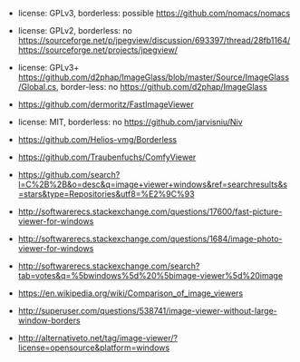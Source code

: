 - license: GPLv3, borderless: possible https://github.com/nomacs/nomacs
- license: GPLv2, borderless: no https://sourceforge.net/p/jpegview/discussion/693397/thread/28fb1164/ https://sourceforge.net/projects/jpegview/
- license: GPLv3+ https://github.com/d2phap/ImageGlass/blob/master/Source/ImageGlass/Global.cs, border-less: no https://github.com/d2phap/ImageGlass
- https://github.com/dermoritz/FastImageViewer
- license: MIT, borderless: no https://github.com/jarvisniu/Niv
- https://github.com/Helios-vmg/Borderless
- https://github.com/Traubenfuchs/ComfyViewer

- https://github.com/search?l=C%2B%2B&o=desc&q=image+viewer+windows&ref=searchresults&s=stars&type=Repositories&utf8=%E2%9C%93
- http://softwarerecs.stackexchange.com/questions/17600/fast-picture-viewer-for-windows
- http://softwarerecs.stackexchange.com/questions/1684/image-photo-viewer-for-windows
- http://softwarerecs.stackexchange.com/search?tab=votes&q=%5bwindows%5d%20%5bimage-viewer%5d%20image
- https://en.wikipedia.org/wiki/Comparison_of_image_viewers
- http://superuser.com/questions/538741/image-viewer-without-large-window-borders
- http://alternativeto.net/tag/image-viewer/?license=opensource&platform=windows
